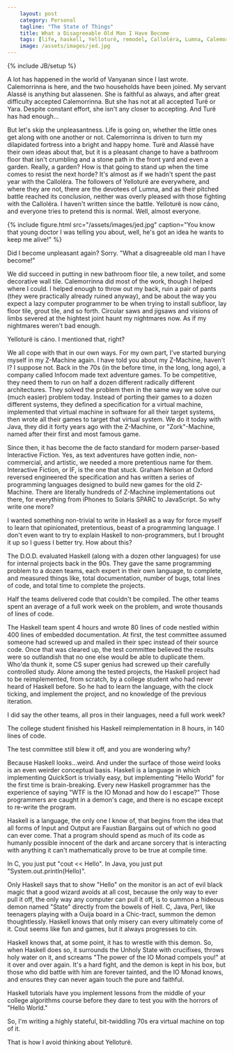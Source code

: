 ```yaml
---
    layout: post
    category: Personal 
    tagline: "The State of Things"
    title: What a Disagreeable Old Man I Have Become
    tags: [life, haskell, Yelloturë, remodel, Calloléra, Lumna, Calemorrinna, Alassë, Turë, Yara]
    image: /assets/images/jed.jpg
---
```

{% include JB/setup %}

A lot has happened in the world of Vanyanan since I last wrote. Calemorrinna is here, and the two households have been joined. My servant Alassë is anything but alassenen. She is faithful as always, and after great difficulty accepted Calemorrinna. But she has not at all accepted Turë or Yara. Despite constant effort, she isn't any closer to accepting. And Turë has had enough...

<!-- more -->

But let's skip the unpleasantness. Life is going on, whether the little ones get along with one another or not. Calemorrinna is driven to turn my dilapidated fortress into a bright and happy home. Turë and Alassë have their own ideas about that, but it is a pleasant change to have a bathroom floor that isn't crumbling and a stone path in the front yard and even a garden. Really, a garden? How is that going to stand up when the time comes to resist the next horde? It's almost as if we hadn't spent the past year with the Calloléra. The followers of Yelloturë are everywhere, and where they are not, there are the devotees of Lumna, and as their pitched battle reached its conclusion, neither was overly pleased with those fighting with the Calloléra. I haven't written since the battle. Yelloturë is now cáno, and everyone tries to pretend this is normal. Well, almost everyone. 

{% include figure.html src="/assets/images/jed.jpg" caption="You know that young doctor I was telling you about, well, he's got an idea he wants to keep me alive!"  %}

Did I become unpleasant again? Sorry. "What a disagreeable old man I have become!" 

We did succeed in putting in new bathroom floor tile, a new toilet, and some decorative wall tile. Calemorrinna did most of the work, though I helped where I could. I helped enough to throw out my back, ruin a pair of pants (they were practically already ruined anyway), and be about the way you expect a lazy computer programmer to be when trying to install subfloor, lay floor tile, grout tile, and so forth. Circular saws and jigsaws and visions of limbs severed at the hightest joint haunt my nightmares now. As if my nightmares weren't bad enough. 

Yelloturë is cáno. I mentioned that, right? 

We all cope with that in our own ways. For my own part, I've started burying myself in my Z-Machine again. I have told you about my Z-Machine, haven't I? I suppose not. Back in the 70s (in the before time, in the long, long ago), a company called Infocom made text adventure games. To be competitive, they need them to run on half a dozen different radically different architectures. They solved the problem then in the same way we solve our (much easier) problem today. Instead of porting their games to a dozen different systems, they defined a specification for a virtual machine, implemented that virtual machine in software for all their target systems, then wrote all their games to target that virtual system. We do it today with Java, they did it forty years ago with the Z-Machine, or "Zork"-Machine, named after their first and most famous game. 

Since then, it has become the de facto standard for modern parser-based Interactive Fiction. Yes, as text adventures have gotten indie, non-commercial, and artistic, we needed a more pretentious name for them. Interactive Fiction, or IF, is the one that stuck. Graham Nelson at Oxford reversed engineered the specification and has written a series of programming languages designed to build new games for the old Z-Machine. There are literally hundreds of Z-Machine implementations out there, for everything from iPhones to Solaris SPARC to JavaScript. So why write one more? 

I wanted something non-trivial to write in Haskell as a way for force myself to learn that opinionated, pretentious, beast of a programming language. I don't even want to try to explain Haskell to non-programmers, but I brought it up so I guess I better try. How about this?

The D.O.D. evaluated Haskell (along with a dozen other languages) for use for internal projects back in the 90s. They gave the same programming problem to a dozen teams, each expert in their own language, to complete, and measured things like, total documentation, number of bugs, total lines of code, and total time to complete the projects. 

Half the teams delivered code that couldn't be compiled. The other teams spent an average of a full work week on the problem, and wrote thousands of lines of code. 

The Haskell team spent 4 hours and wrote 80 lines of code nestled within 400 lines of embedded documentation. At first, the test committee assumed someone had screwed up and mailed in their spec instead of their source code. Once that was cleared up, the test committee believed the results were so outlandish that no one else would be able to duplicate them. Who'da thunk it, some CS super genius had screwed up their carefully controlled study. Alone among the tested projects, the Haskell project had to be reimplemented, from scratch, by a college student who had never heard of Haskell before. So he had to learn the language, with the clock ticking, and implement the project, and no knowledge of the previous iteration.

I did say the other teams, all pros in their languages, need a full work week? 

The college student finished his Haskell reimplementation in 8 hours, in 140 lines of code. 

The test committee still blew it off, and you are wondering why? 

Because Haskell looks...weird. And under the surface of those weird looks is an even weirder conceptual basis. Haskell is a language in which implementing QuickSort is trivially easy, but implementing "Hello World" for the first time is brain-breaking. Every new Haskell programmer has the experience of saying "WTF is the IO Monad and how do I escape?" Those programmers are caught in a demon's cage, and there is no escape except to re-write the program. 

Haskell is a language, the only one I know of, that begins from the idea that all forms of Input and Output are Faustian Bargains out of which no good can ever come. That a program should spend as much of its code as humanly possible innocent of the dark and arcane sorcery that is interacting with anything it can't mathematically prove to be true at compile time. 

In C, you just put "cout << Hello". In Java, you just put "System.out.println(Hello)". 

Only Haskell says that to show "Hello" on the monitor is an act of evil black magic that a good wizard avoids at all cost, because the only way to ever pull it off, the only way any computer can pull it off, is to summon a hideous demon named "State" directly from the bowels of Hell. C, Java, Perl, like teenagers playing with a Ouija board in a Chic-tract, summon the demon thoughtlessly. Haskell knows that only misery can every ultimately come of it. Cout seems like fun and games, but it always progresses to cin. 

Haskell knows that, at some point, it has to wrestle with this demon. So, when Haskell does so, it surrounds the Unholy State with crucifixes, throws holy water on it, and screams "The power of the IO Monad compels you!" at it over and over again. It's a hard fight, and the demon is kept in his box, but those who did battle with him are forever tainted, and the IO Monad knows, and ensures they can never again touch the pure and faithful. 

Haskell tutorials have you implement lessons from the middle of your college algorithms course before they dare to test you with the horrors of "Hello World." 

So, I'm writing a highly stateful, bit-twiddling 70s era virtual machine on top of it. 

That is how I avoid thinking about Yelloturë. 










